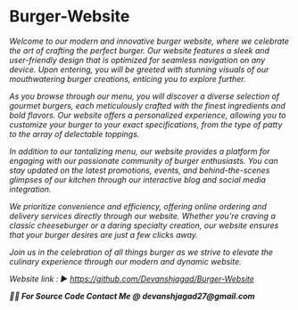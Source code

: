 # Burger-Website
 <p><i> 
 
Welcome to our modern and innovative burger website, where we celebrate the art of crafting the perfect burger. Our website features a sleek and user-friendly design that is optimized for seamless navigation on any device. Upon entering, you will be greeted with stunning visuals of our mouthwatering burger creations, enticing you to explore further.

As you browse through our menu, you will discover a diverse selection of gourmet burgers, each meticulously crafted with the finest ingredients and bold flavors. Our website offers a personalized experience, allowing you to customize your burger to your exact specifications, from the type of patty to the array of delectable toppings.

In addition to our tantalizing menu, our website provides a platform for engaging with our passionate community of burger enthusiasts. You can stay updated on the latest promotions, events, and behind-the-scenes glimpses of our kitchen through our interactive blog and social media integration.

We prioritize convenience and efficiency, offering online ordering and delivery services directly through our website. Whether you're craving a classic cheeseburger or a daring specialty creation, our website ensures that your burger desires are just a few clicks away.

Join us in the celebration of all things burger as we strive to elevate the culinary experience through our modern and dynamic website.

Website link : ▶️ https://github.com/Devanshjagad/Burger-Website 

<b>
👨‍🎓 For Source Code Contact Me @ devanshjagad27@gmail.com
<b>


 
</i></p>
